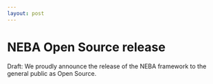 ```yaml
---
layout: post
---
```


# NEBA Open Source release #

Draft: We proudly announce the release of the NEBA framework to the general public as Open Source.